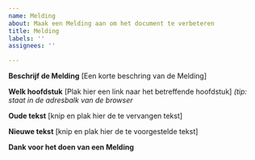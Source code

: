 ```yaml
---
name: Melding
about: Maak een Melding aan om het document te verbeteren
title: Melding
labels: ''
assignees: ''

---
```


**Beschrijf de Melding**
[Een korte beschring van de Melding]

**Welk hoofdstuk**
[Plak hier een link naar het betreffende hoofdstuk] *(tip: staat in de adresbalk van de browser*

**Oude tekst**
[knip en plak hier de te vervangen tekst]

**Nieuwe tekst**
[knip en plak hier de te voorgestelde tekst]

**Dank voor het doen van een Melding**
